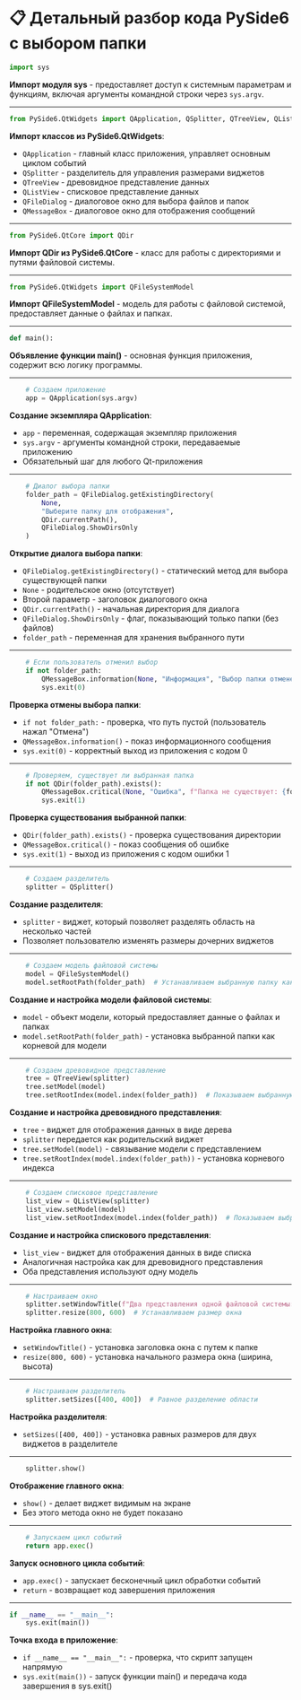 # 📋 Детальный разбор кода PySide6 с выбором папки

```python
import sys
```
**Импорт модуля sys** - предоставляет доступ к системным параметрам и функциям, включая аргументы командной строки через `sys.argv`.

---

```python
from PySide6.QtWidgets import QApplication, QSplitter, QTreeView, QListView, QFileDialog, QMessageBox
```
**Импорт классов из PySide6.QtWidgets**:
- `QApplication` - главный класс приложения, управляет основным циклом событий
- `QSplitter` - разделитель для управления размерами виджетов
- `QTreeView` - древовидное представление данных
- `QListView` - списковое представление данных
- `QFileDialog` - диалоговое окно для выбора файлов и папок
- `QMessageBox` - диалоговое окно для отображения сообщений

---

```python
from PySide6.QtCore import QDir
```
**Импорт QDir из PySide6.QtCore** - класс для работы с директориями и путями файловой системы.

---

```python
from PySide6.QtWidgets import QFileSystemModel
```
**Импорт QFileSystemModel** - модель для работы с файловой системой, предоставляет данные о файлах и папках.

---

```python
def main():
```
**Объявление функции main()** - основная функция приложения, содержит всю логику программы.

---

```python
    # Создаем приложение
    app = QApplication(sys.argv)
```
**Создание экземпляра QApplication**:
- `app` - переменная, содержащая экземпляр приложения
- `sys.argv` - аргументы командной строки, передаваемые приложению
- Обязательный шаг для любого Qt-приложения

---

```python
    # Диалог выбора папки
    folder_path = QFileDialog.getExistingDirectory(
        None,
        "Выберите папку для отображения",
        QDir.currentPath(),
        QFileDialog.ShowDirsOnly
    )
```
**Открытие диалога выбора папки**:
- `QFileDialog.getExistingDirectory()` - статический метод для выбора существующей папки
- `None` - родительское окно (отсутствует)
- Второй параметр - заголовок диалогового окна
- `QDir.currentPath()` - начальная директория для диалога
- `QFileDialog.ShowDirsOnly` - флаг, показывающий только папки (без файлов)
- `folder_path` - переменная для хранения выбранного пути

---

```python
    # Если пользователь отменил выбор
    if not folder_path:
        QMessageBox.information(None, "Информация", "Выбор папки отменен")
        sys.exit(0)
```
**Проверка отмены выбора папки**:
- `if not folder_path:` - проверка, что путь пустой (пользователь нажал "Отмена")
- `QMessageBox.information()` - показ информационного сообщения
- `sys.exit(0)` - корректный выход из приложения с кодом 0

---

```python
    # Проверяем, существует ли выбранная папка
    if not QDir(folder_path).exists():
        QMessageBox.critical(None, "Ошибка", f"Папка не существует: {folder_path}")
        sys.exit(1)
```
**Проверка существования выбранной папки**:
- `QDir(folder_path).exists()` - проверка существования директории
- `QMessageBox.critical()` - показ сообщения об ошибке
- `sys.exit(1)` - выход из приложения с кодом ошибки 1

---

```python
    # Создаем разделитель
    splitter = QSplitter()
```
**Создание разделителя**:
- `splitter` - виджет, который позволяет разделять область на несколько частей
- Позволяет пользователю изменять размеры дочерних виджетов

---

```python
    # Создаем модель файловой системы
    model = QFileSystemModel()
    model.setRootPath(folder_path)  # Устанавливаем выбранную папку как корневую
```
**Создание и настройка модели файловой системы**:
- `model` - объект модели, который предоставляет данные о файлах и папках
- `model.setRootPath(folder_path)` - установка выбранной папки как корневой для модели

---

```python
    # Создаем древовидное представление
    tree = QTreeView(splitter)
    tree.setModel(model)
    tree.setRootIndex(model.index(folder_path))  # Показываем выбранную папку
```
**Создание и настройка древовидного представления**:
- `tree` - виджет для отображения данных в виде дерева
- `splitter` передается как родительский виджет
- `tree.setModel(model)` - связывание модели с представлением
- `tree.setRootIndex(model.index(folder_path))` - установка корневого индекса

---

```python
    # Создаем списковое представление
    list_view = QListView(splitter)
    list_view.setModel(model)
    list_view.setRootIndex(model.index(folder_path))  # Показываем выбранную папку
```
**Создание и настройка спискового представления**:
- `list_view` - виджет для отображения данных в виде списка
- Аналогичная настройка как для древовидного представления
- Оба представления используют одну модель

---

```python
    # Настраиваем окно
    splitter.setWindowTitle(f"Два представления одной файловой системы: {folder_path}")
    splitter.resize(800, 600)  # Устанавливаем размер окна
```
**Настройка главного окна**:
- `setWindowTitle()` - установка заголовка окна с путем к папке
- `resize(800, 600)` - установка начального размера окна (ширина, высота)

---

```python
    # Настраиваем разделитель
    splitter.setSizes([400, 400])  # Равное разделение области
```
**Настройка разделителя**:
- `setSizes([400, 400])` - установка равных размеров для двух виджетов в разделителе

---

```python
    splitter.show()
```
**Отображение главного окна**:
- `show()` - делает виджет видимым на экране
- Без этого метода окно не будет показано

---

```python
    # Запускаем цикл событий
    return app.exec()
```
**Запуск основного цикла событий**:
- `app.exec()` - запускает бесконечный цикл обработки событий
- `return` - возвращает код завершения приложения

---

```python
if __name__ == "__main__":
    sys.exit(main())
```
**Точка входа в приложение**:
- `if __name__ == "__main__":` - проверка, что скрипт запущен напрямую
- `sys.exit(main())` - запуск функции main() и передача кода завершения в sys.exit()